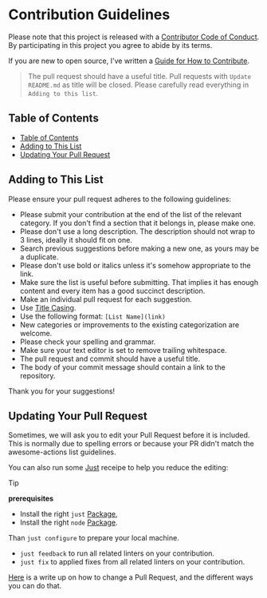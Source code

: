 # Contribution Guidelines

Please note that this project is released with a [Contributor Code of Conduct](code-of-conduct.md). By participating in this project you agree to abide by its terms.

If you are new to open source, I've written a [Guide for How to Contribute](https://css-tricks.com/how-to-contribute-to-an-open-source-project/).

> The pull request should have a useful title. Pull requests with `Update README.md` as title will be closed. Please carefully read everything in `Adding to this list`.

## Table of Contents

- [Table of Contents](#table-of-contents)
- [Adding to This List](#adding-to-this-list)
- [Updating Your Pull Request](#updating-your-pull-request)

## Adding to This List

Please ensure your pull request adheres to the following guidelines:

- Please submit your contribution at the end of the list of the relevant category. If you don't find a section that it belongs in, please make one.
- Please don't use a long description. The description should not wrap to 3 lines, ideally it should fit on one.
- Search previous suggestions before making a new one, as yours may be a duplicate.
- Please don't use bold or italics unless it's somehow appropriate to the link.
- Make sure the list is useful before submitting. That implies it has enough content and every item has a good succinct description.
- Make an individual pull request for each suggestion.
- Use [Title Casing](https://titlecaseconverter.com/).
- Use the following format: `[List Name](link)`
- New categories or improvements to the existing categorization are welcome.
- Please check your spelling and grammar.
- Make sure your text editor is set to remove trailing whitespace.
- The pull request and commit should have a useful title.
- The body of your commit message should contain a link to the repository.

Thank you for your suggestions!

## Updating Your Pull Request

Sometimes, we will ask you to edit your Pull Request before it is included. This is normally due to spelling errors or because your PR didn't match the awesome-actions list guidelines.

You can also run some [Just](https://just.systems) receipe to help you reduce the editing:

> [!TIP]
> **prerequisites**
>
> - Install the right `just` [Package](https://just.systems/man/en/packages.html),
> - Install the right `node` [Package](https://nodejs.org/en/download).
>
> Than `just configure` to prepare your local machine.

- `just feedback` to run all related linters on your contribution.
- `just fix` to applied fixes from all related linters on your contribution.

[Here](https://github.com/RichardLitt/knowledge/blob/master/github/amending-a-commit-guide.md) is a write up on how to change a Pull Request, and the different ways you can do that.
